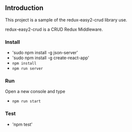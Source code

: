 ## Introduction

This project is a sample of the redux-easy2-crud library use.

redux-easy2-crud is a CRUD Redux Middleware.

### Install

* 'sudo npm install -g json-server'
* 'sudo npm install -g create-react-app'
* `npm install`
* `npm run server`

### Run

Open a new console  and type

* `npm run start`

### Test

* 'npm test'


